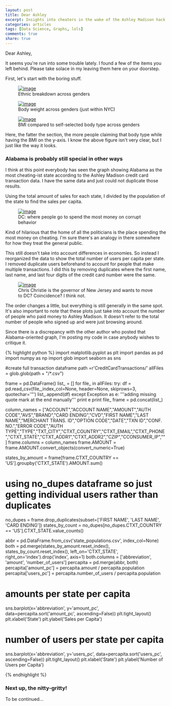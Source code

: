 ```yaml
---
layout: post
title: Dear Ashley
excerpt: Insights into cheaters in the wake of the Ashley Madison hack
categories: articles
tags: [Data Science, Graphs, lols]
comments: true
share: true
---
```


Dear Ashley,

It seems you're run into some trouble lately. I found a few of the items you left behind. Please take solace in my leaving them here on your doorstep.

First, let's start with the boring stuff.

<figure>
	<a href="{{ site.baseurl }}/images/2015-8-24-Dear-Ashley/ethnicity_gender_count.jpeg"><img src="{{ site.baseurl }}/images/2015-8-24-Dear-Ashley/ethnicity_gender_count.jpeg" alt="image"></a>
	<figcaption>Ethnic breakdown across genders</figcaption>
</figure>

<figure>
	<a href="{{ site.baseurl }}/images/2015-8-24-Dear-Ashley/weight_gender_count.jpeg"><img src="{{ site.baseurl }}/images/2015-8-24-Dear-Ashley/weight_gender_count.jpeg" alt="image"></a>
	<figcaption>Body weight across genders (just within NYC)</figcaption>
</figure>

<figure>
	<a href="{{ site.baseurl }}/images/2015-8-24-Dear-Ashley/bodytype_bmi_violin_men.jpeg"><img src="{{ site.baseurl }}/images/2015-8-24-Dear-Ashley/bodytype_bmi_violin_men.jpeg" alt="image"></a>
	<figcaption>BMI compared to self-selected body type across genders</figcaption>
</figure>

Here, the fatter the section, the more people claiming that body type while having the BMI on the y-axis. I know the above figure isn't very clear, but I just like the way it looks.


### Alabama is probably still special in other ways

I think at this point everybody has seen the graph showing Alabama as the most cheating-ist state according to the Ashley Madison credit card transaction data. I have the same data and just could not duplicate those results.

Using the total amount of sales for each state, I divided by the population of the state to find the sales per capita.

<figure>
	<a href="{{ site.baseurl }}/images/2015-8-24-Dear-Ashley/sales_per_capita.jpeg"><img src="{{ site.baseurl }}/images/2015-8-24-Dear-Ashley/sales_per_capita.jpeg" alt="image"></a>
	<figcaption>DC: where people go to spend the most money on corrupt behavior</figcaption>
</figure>

Kind of hilarious that the home of all the politicians is the place spending the most money on cheating. I'm sure there's an analogy in there somewhere for how they treat the general public.

This still doesn't take into account differences in economies. So instead I reorganized the data to show the total number of users per capita per state. I removed duplicate users beforehand to account for people that make multiple transactions. I did this by removing duplicates where the first name, last name, and last four digits of the credit card number were the same.

<figure>
	<a href="{{ site.baseurl }}/images/2015-8-24-Dear-Ashley/users_per_capita.jpeg"><img src="{{ site.baseurl }}/images/2015-8-24-Dear-Ashley/users_per_capita.jpeg" alt="image"></a>
	<figcaption>Chris Christie is the governor of New Jersey and wants to move to DC? Coincidence? I think not.</figcaption>
</figure>

The order changes a little, but everything is still generally in the same spot. It's also important to note that these plots just take into account the number of people who paid money to Ashley Madison. It doesn't refer to the total number of people who signed up and were just browsing around.

Since there is a discrepancy with the other author who posted that Alabama-oriented graph, I'm posting my code in case anybody wishes to critique it.

{% highlight python %}
import matplotlib.pyplot as plt
import pandas as pd
import numpy as np
import glob
import seaborn as sns

#create full transaction dataframe
path =r'CreditCardTransactions/'
allFiles = glob.glob(path + "/*.csv")

frame = pd.DataFrame()
list_ = []
for file_ in allFiles:
    try:
        df = pd.read_csv(file_,index_col=None, header=None, skiprows=3, quotechar='"')
        list_.append(df)
    except Exception as e:
        '''adding missing quote mark at the end manually'''
        print e
        print file_
frame = pd.concat(list_)

column_names = ["ACCOUNT","ACCOUNT NAME","AMOUNT","AUTH CODE","AVS","BRAND","CARD ENDING","CVD","FIRST NAME","LAST NAME","MERCHANT TRANS. ID","OPTION CODE","DATE","TXN ID","CONF. NO.","ERROR CODE","AUTH TYPE","TYPE","TXT_CITY","CTXT_COUNTRY","CTXT_EMAIL","CTXT_PHONE","CTXT_STATE","CTXT_ADDR1","CTXT_ADDR2","CZIP","CCONSUMER_IP",""]
frame.columns = column_names
frame.AMOUNT = frame.AMOUNT.convert_objects(convert_numeric=True)

states_by_amount = frame[frame.CTXT_COUNTRY == 'US'].groupby('CTXT_STATE').AMOUNT.sum()

# using no_dupes dataframe so just getting individual users rather than duplicates
no_dupes = frame.drop_duplicates(subset=['FIRST NAME', 'LAST NAME', 'CARD ENDING'])
states_by_count = no_dupes[no_dupes.CTXT_COUNTRY == 'US'].CTXT_STATE.value_counts()

abbr = pd.DataFrame.from_csv('state_populations.csv', index_col=None)
both = pd.merge(states_by_amount.reset_index(), states_by_count.reset_index(), left_on='CTXT_STATE', right_on='index').drop('index', axis=1)
both.columns = ['abbreviation', 'amount', 'number_of_users']
percapita = pd.merge(abbr, both)
percapita['amount_pc'] = percapita.amount / percapita.population
percapita['users_pc'] = percapita.number_of_users / percapita.population

# amounts per state per capita
sns.barplot(x='abbreviation', y='amount_pc', data=percapita.sort('amount_pc', ascending=False))
plt.tight_layout()
plt.xlabel('State')
plt.ylabel('Sales per Capita')

# number of users per state per capita
sns.barplot(x='abbreviation', y='users_pc', data=percapita.sort('users_pc', ascending=False))
plt.tight_layout()
plt.xlabel('State')
plt.ylabel('Number of Users per Capita')

{% endhighlight %}

### Next up, the nitty-gritty!

To be continued...
